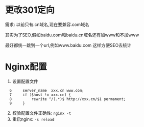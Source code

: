 # 更改301定向

需求: 以前只有.cn域名,现在要兼容.com域名

其实为了SEO,假如baidu.com和baidu.cn域名还有加www和不加www

最好都统一跳到一个url,例如www.baidu.com
这样方便SEO去统计

# Nginx配置

1. 设置配置文件

```shell
  6     server_name  xxx.cn www.com;
  7     if ($host != xxx.cn) {
  8         rewrite ^/(.*)$ http://xxx.cn/$1 permanent;
  9     }
```

2. 校验配置文件正确性: `nginx -t`
3. 重启nginx: `-s reload`
